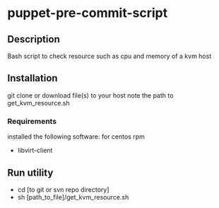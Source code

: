 # puppet-pre-commit-script

## Description

Bash script to check resource such as cpu and memory of a kvm host


## Installation

git clone or download file(s) to your host
note the path to get_kvm_resource.sh

### Requirements

installed the following software:
for centos rpm
* libvirt-client


## Run utility

* cd [to git or svn repo directory]
* sh [path_to_file]/get_kvm_resource.sh
